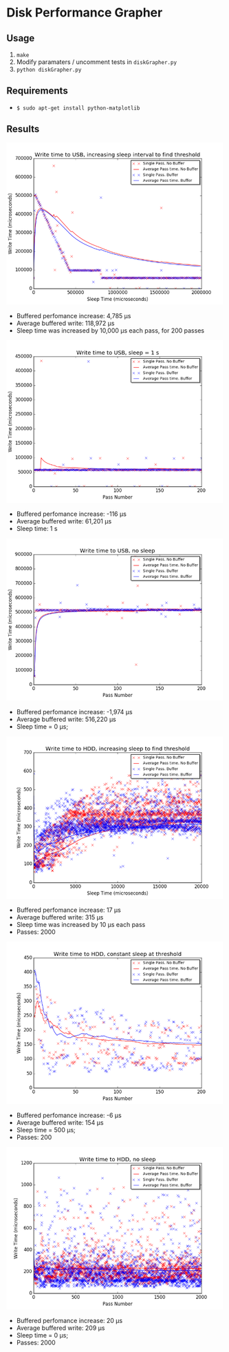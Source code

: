 # Disk Performance Grapher

## Usage
1. `make`
2. Modify paramaters / uncomment tests in `diskGrapher.py`
3. `python diskGrapher.py`

## Requirements
- `$ sudo apt-get install python-matplotlib`

## Results
![usb t](results/usb_t.png)
- Buffered perfomance increase: 4,785 μs
- Average buffered write: 118,972 μs
- Sleep time was increased by 10,000 μs each pass, for 200 passes

![usb b t](results/usb_b_t.png)
- Buffered perfomance increase: -116 μs
- Average buffered write: 61,201 μs
- Sleep time: 1 s

![usb b](results/usb_b.png)
- Buffered perfomance increase: -1,974 μs
- Average buffered write: 516,220 μs
- Sleep time = 0 μs;

![hdd t](results/hdd_t.png)
- Buffered perfomance increase: 17 μs
- Average buffered write: 315 μs
- Sleep time was increased by 10 μs each pass
- Passes: 2000

![hdd b t](results/hdd_b_t.png)
- Buffered perfomance increase: -6 μs
- Average buffered write: 154 μs
- Sleep time = 500 μs;
- Passes: 200

![hdd b](results/hdd_b.png)
- Buffered perfomance increase: 20 μs
- Average buffered write: 209 μs
- Sleep time = 0 μs;
- Passes: 2000
